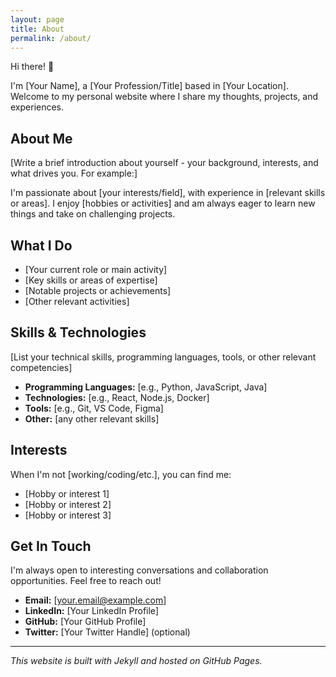 ```yaml
---
layout: page
title: About
permalink: /about/
---
```


Hi there! 👋

I'm [Your Name], a [Your Profession/Title] based in [Your Location]. Welcome to my personal website where I share my thoughts, projects, and experiences.

## About Me

[Write a brief introduction about yourself - your background, interests, and what drives you. For example:]

I'm passionate about [your interests/field], with experience in [relevant skills or areas]. I enjoy [hobbies or activities] and am always eager to learn new things and take on challenging projects.

## What I Do

- [Your current role or main activity]
- [Key skills or areas of expertise]
- [Notable projects or achievements]
- [Other relevant activities]

## Skills & Technologies

[List your technical skills, programming languages, tools, or other relevant competencies]

- **Programming Languages:** [e.g., Python, JavaScript, Java]
- **Technologies:** [e.g., React, Node.js, Docker]
- **Tools:** [e.g., Git, VS Code, Figma]
- **Other:** [any other relevant skills]

## Interests

When I'm not [working/coding/etc.], you can find me:

- [Hobby or interest 1]
- [Hobby or interest 2]
- [Hobby or interest 3]

## Get In Touch

I'm always open to interesting conversations and collaboration opportunities. Feel free to reach out!

- **Email:** [your.email@example.com]
- **LinkedIn:** [Your LinkedIn Profile]
- **GitHub:** [Your GitHub Profile]
- **Twitter:** [Your Twitter Handle] (optional)

---

*This website is built with Jekyll and hosted on GitHub Pages.*

